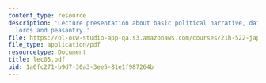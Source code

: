 ```yaml
---
content_type: resource
description: 'Lecture presentation about basic political narrative, daimy?: regional
  lords and peasantry.'
file: https://ol-ocw-studio-app-qa.s3.amazonaws.com/courses/21h-522-japan-in-the-age-of-the-samurai-history-and-film-fall-2006/1a6fc271b9d730a33ee581e1f987264b_lec05.pdf
file_type: application/pdf
resourcetype: Document
title: lec05.pdf
uid: 1a6fc271-b9d7-30a3-3ee5-81e1f987264b
---
```

